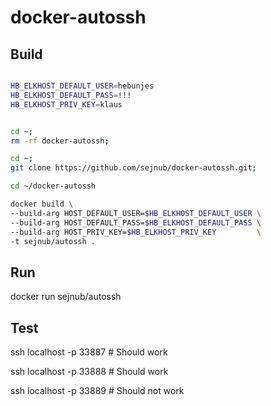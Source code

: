 # docker-autossh

## Build

```bash

HB_ELKHOST_DEFAULT_USER=hebunjes
HB_ELKHOST_DEFAULT_PASS=!!!
HB_ELKHOST_PRIV_KEY=klaus


cd ~;
rm -rf docker-autossh;

cd ~;
git clone https://github.com/sejnub/docker-autossh.git;

cd ~/docker-autossh

docker build \
--build-arg HOST_DEFAULT_USER=$HB_ELKHOST_DEFAULT_USER \
--build-arg HOST_DEFAULT_PASS=$HB_ELKHOST_DEFAULT_PASS \
--build-arg HOST_PRIV_KEY=$HB_ELKHOST_PRIV_KEY         \
-t sejnub/autossh .

```

## Run

docker run sejnub/autossh

## Test

ssh localhost -p 33887 # Should work

ssh localhost -p 33888 # Should work

ssh localhost -p 33889 # Should not work